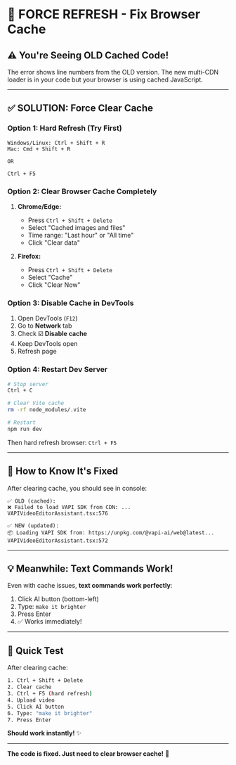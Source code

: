# 🔄 FORCE REFRESH - Fix Browser Cache

## ⚠️ You're Seeing OLD Cached Code!

The error shows line numbers from the OLD version. The new multi-CDN loader is in your code but your browser is using cached JavaScript.

---

## ✅ **SOLUTION: Force Clear Cache**

### **Option 1: Hard Refresh (Try First)**

```
Windows/Linux: Ctrl + Shift + R
Mac: Cmd + Shift + R

OR

Ctrl + F5
```

### **Option 2: Clear Browser Cache Completely**

1. **Chrome/Edge:**
   - Press `Ctrl + Shift + Delete`
   - Select "Cached images and files"
   - Time range: "Last hour" or "All time"
   - Click "Clear data"

2. **Firefox:**
   - Press `Ctrl + Shift + Delete`
   - Select "Cache"
   - Click "Clear Now"

### **Option 3: Disable Cache in DevTools**

1. Open DevTools (`F12`)
2. Go to **Network** tab
3. Check ☑️ **Disable cache**
4. Keep DevTools open
5. Refresh page

### **Option 4: Restart Dev Server**

```bash
# Stop server
Ctrl + C

# Clear Vite cache
rm -rf node_modules/.vite

# Restart
npm run dev
```

Then hard refresh browser: `Ctrl + F5`

---

## 🎯 **How to Know It's Fixed**

After clearing cache, you should see in console:

```
✅ OLD (cached):
❌ Failed to load VAPI SDK from CDN: ...
VAPIVideoEditorAssistant.tsx:576

✅ NEW (updated):
📦 Loading VAPI SDK from: https://unpkg.com/@vapi-ai/web@latest...
VAPIVideoEditorAssistant.tsx:572
```

---

## 💡 **Meanwhile: Text Commands Work!**

Even with cache issues, **text commands work perfectly**:

1. Click AI button (bottom-left)
2. Type: `make it brighter`
3. Press Enter
4. ✅ Works immediately!

---

## 🚀 **Quick Test**

After clearing cache:

```bash
1. Ctrl + Shift + Delete
2. Clear cache
3. Ctrl + F5 (hard refresh)
4. Upload video
5. Click AI button
6. Type: "make it brighter"
7. Press Enter
```

**Should work instantly!** ✨

---

**The code is fixed. Just need to clear browser cache!** 🔄

